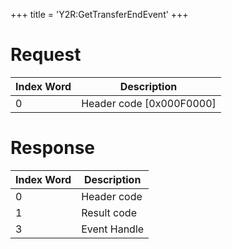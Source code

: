 +++
title = 'Y2R:GetTransferEndEvent'
+++

# Request

| Index Word | Description                |
|------------|----------------------------|
| 0          | Header code \[0x000F0000\] |

# Response

| Index Word | Description  |
|------------|--------------|
| 0          | Header code  |
| 1          | Result code  |
| 3          | Event Handle |
